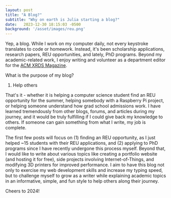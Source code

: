 ```yaml
---
layout: post
title: "A Blog?"
subtitle: "Why on earth is Julia starting a blog?"
date:   2023-12-30 18:15:03 -0500
background: '/asset/images/reu.png'
---
```

Yep, a blog. While I work on my computer daily, not every keystroke translates to code or homework. Instead, it's been scholarship applications, research papers, REU opportunities, and lately, PhD programs. Beyond my academic-related work, I enjoy writing and volunteer as a department editor for the [ACM XRDS Magazine][acm-xrds].

What is the purpose of my blog?

1. Help others


That's it - whether it is helping a computer science student find an REU opportunity for the summer, helping somebody with a Raspberry Pi project, 
or helping someone understand how grad school admissions work. I have learned tremendously from other blogs, forums, and articles during my journey, and it would be truly fulfilling if I could give back my knowledge to others. If someone can gain something from what I write, my job is complete.

The first few posts will focus on (1) finding an REU opportunity, as I just helped ~15 students with their REU applications, and (2) applying to PhD programs since I have recently undergone this process myself. Beyond that, I would like to write about various topics like creating a portfolio website (and hosting it for free), side projects involving Internet-of-Things, and modifying 3D printers for improved performance. I aim to have this blog not only to exercise my web development skills and increase my typing speed, but to challenge myself to grow as a writer while explaining academic topics in an informative, simple, and fun style to help others along their journey. 

Cheers to 2024! 

[acm-xrds]: https://xrds.acm.org